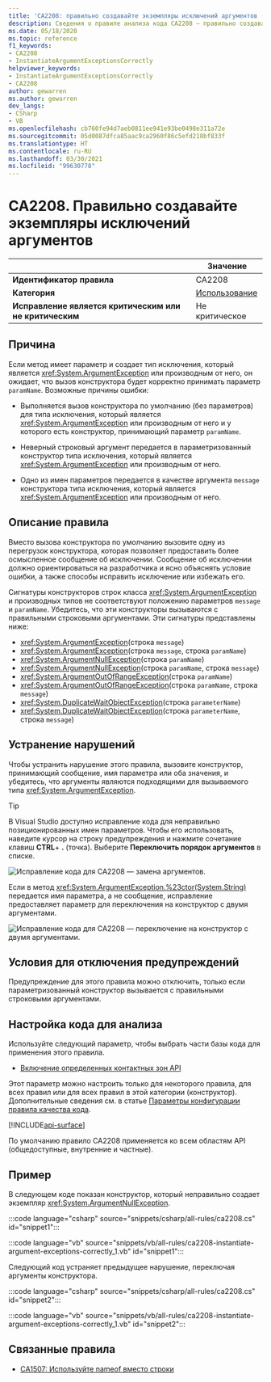 ```yaml
---
title: 'CA2208: правильно создавайте экземпляры исключений аргументов (анализ кода)'
description: Сведения о правиле анализа кода CA2208 — правильно создавайте экземпляры исключений аргументов
ms.date: 05/18/2020
ms.topic: reference
f1_keywords:
- CA2208
- InstantiateArgumentExceptionsCorrectly
helpviewer_keywords:
- InstantiateArgumentExceptionsCorrectly
- CA2208
author: gewarren
ms.author: gewarren
dev_langs:
- CSharp
- VB
ms.openlocfilehash: cb760fe94d7aeb0811ee941e93be0498e311a72e
ms.sourcegitcommit: 05d0087dfca85aac9ca2960f86c5efd218bf833f
ms.translationtype: HT
ms.contentlocale: ru-RU
ms.lasthandoff: 03/30/2021
ms.locfileid: "99630778"
---
```

# <a name="ca2208-instantiate-argument-exceptions-correctly"></a>CA2208. Правильно создавайте экземпляры исключений аргументов

| | Значение |
|-|-|
| **Идентификатор правила** |CA2208|
| **Категория** |[Использование](usage-warnings.md)|
| **Исправление является критическим или не критическим** |Не критическое|

## <a name="cause"></a>Причина

Если метод имеет параметр и создает тип исключения, который является <xref:System.ArgumentException> или производным от него, он ожидает, что вызов конструктора будет корректно принимать параметр `paramName`. Возможные причины ошибки:

- Выполняется вызов конструктора по умолчанию (без параметров) для типа исключения, который является <xref:System.ArgumentException> или производным от него и у которого есть конструктор, принимающий параметр `paramName`.

- Неверный строковый аргумент передается в параметризованный конструктор типа исключения, который является <xref:System.ArgumentException> или производным от него.

- Одно из имен параметров передается в качестве аргумента `message` конструктора типа исключения, который является <xref:System.ArgumentException> или производным от него.

## <a name="rule-description"></a>Описание правила

Вместо вызова конструктора по умолчанию вызовите одну из перегрузок конструктора, которая позволяет предоставить более осмысленное сообщение об исключении. Сообщение об исключении должно ориентироваться на разработчика и ясно объяснять условие ошибки, а также способы исправить исключение или избежать его.

Сигнатуры конструкторов строк класса <xref:System.ArgumentException> и производных типов не соответствуют положению параметров `message` и `paramName`. Убедитесь, что эти конструкторы вызываются с правильными строковыми аргументами. Эти сигнатуры представлены ниже:

- <xref:System.ArgumentException>(строка `message`)
- <xref:System.ArgumentException>(строка `message`, строка `paramName`)
- <xref:System.ArgumentNullException>(строка `paramName`)
- <xref:System.ArgumentNullException>(строка `paramName`, строка `message`)
- <xref:System.ArgumentOutOfRangeException>(строка `paramName`)
- <xref:System.ArgumentOutOfRangeException>(строка `paramName`, строка `message`)
- <xref:System.DuplicateWaitObjectException>(строка `parameterName`)
- <xref:System.DuplicateWaitObjectException>(строка `parameterName`, строка `message`)

## <a name="how-to-fix-violations"></a>Устранение нарушений

Чтобы устранить нарушение этого правила, вызовите конструктор, принимающий сообщение, имя параметра или оба значения, и убедитесь, что аргументы являются подходящими для вызываемого типа <xref:System.ArgumentException>.

> [!TIP]
> В Visual Studio доступно исправление кода для неправильно позиционированных имен параметров. Чтобы его использовать, наведите курсор на строку предупреждения и нажмите сочетание клавиш **CTRL**+ **.** (точка). Выберите **Переключить порядок аргументов** в списке.
>
> ![Исправление кода для CA2208 — замена аргументов.](media/ca2208-codefix_swap.png)
>
> Если в метод <xref:System.ArgumentException.%23ctor(System.String)> передается имя параметра, а не сообщение, исправление предоставляет параметр для переключения на конструктор с двумя аргументами.
>
> ![Исправление кода для CA2208 — переключение на конструктор с двумя аргументами.](media/ca2208-codefix_null_msg.png)

## <a name="when-to-suppress-warnings"></a>Условия для отключения предупреждений

Предупреждение для этого правила можно отключить, только если параметризованный конструктор вызывается с правильными строковыми аргументами.

## <a name="configure-code-to-analyze"></a>Настройка кода для анализа

Используйте следующий параметр, чтобы выбрать части базы кода для применения этого правила.

- [Включение определенных контактных зон API](#include-specific-api-surfaces)

Этот параметр можно настроить только для некоторого правила, для всех правил или для всех правил в этой категории (конструктор). Дополнительные сведения см. в статье [Параметры конфигурации правила качества кода](../code-quality-rule-options.md).

[!INCLUDE[api-surface](~/includes/code-analysis/api-surface.md)]

По умолчанию правило CA2208 применяется ко всем областям API (общедоступные, внутренние и частные).

## <a name="example"></a>Пример

В следующем коде показан конструктор, который неправильно создает экземпляр <xref:System.ArgumentNullException>.

:::code language="csharp" source="snippets/csharp/all-rules/ca2208.cs" id="snippet1":::

:::code language="vb" source="snippets/vb/all-rules/ca2208-instantiate-argument-exceptions-correctly_1.vb" id="snippet1":::

Следующий код устраняет предыдущее нарушение, переключая аргументы конструктора.

:::code language="csharp" source="snippets/csharp/all-rules/ca2208.cs" id="snippet2":::

:::code language="vb" source="snippets/vb/all-rules/ca2208-instantiate-argument-exceptions-correctly_1.vb" id="snippet2":::

## <a name="related-rules"></a>Связанные правила

- [CA1507: Используйте nameof вместо строки](ca1507.md)
